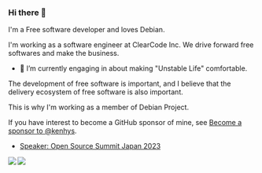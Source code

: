 ### Hi there 👋

I'm a Free software developer and loves Debian.

I'm working as a software engineer at ClearCode Inc.
We drive forward free softwares and make the business.

<!--
**kenhys/kenhys** is a ✨ _special_ ✨ repository because its `README.md` (this file) appears on your GitHub profile.

Here are some ideas to get you started:

- 🔭 I’m currently working on ...
- 🌱 I’m currently learning ...
- 👯 I’m looking to collaborate on ...
- 🤔 I’m looking for help with ...
- 💬 Ask me about ...
- 📫 How to reach me: ...
- 😄 Pronouns: ...
- ⚡ Fun fact: ...
-->

- 🔭 I’m currently engaging in about making "Unstable Life" comfortable.

The development of free software is important, and I believe that the delivery ecosystem
of free software is also important.

This is why I'm working as a member of Debian Project.

If you have interest to become a GitHub sponsor of mine, see [Become a sponsor to @kenhys](https://github.com/sponsors/kenhys).

<!-- Open Source Summit JAPAN 2023 speaker badge -->
* [Speaker: Open Source Summit Japan 2023](https://www.credly.com/badges/495286dc-e96b-4a4c-b8c0-9036ef3fc735/public_url)

<a href="https://github.com/anuraghazra/github-readme-stats">
  <img align="left" src="https://github-readme-stats.vercel.app/api?username=kenhys&count_private=true&show_icons=true&theme=tokyonight" />
</a>
<a href="https://github.com/anuraghazra/github-readme-stats">
  <img align="left" src="https://github-readme-stats.vercel.app/api/top-langs/?username=kenhys&theme=tokyonight" />
</a>
